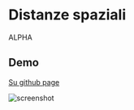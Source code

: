 # Distanze spaziali

ALPHA

## Demo
[Su github page](https://archistico.github.io/DistanzeSpaziali/)

![screenshot](https://github.com/archistico/DistanzeSpaziali/blob/main/screenshot-distanze-spaziali.png?raw=true) 
